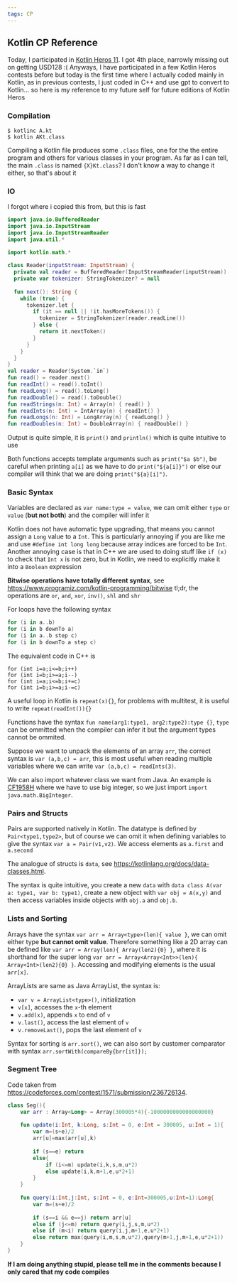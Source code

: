 ```yaml
---
tags: CP
---
```


## Kotlin CP Reference

Today, I participated in [Kotlin Heros 11](https://codeforces.com/contest/2011). I got 4th place, narrowly missing out on getting USD128 :( Anyways, I have participated in a few Kotlin Heros contests before but today is the first time where I actually coded mainly in Kotlin, as in previous contests, I just coded in C++ and use gpt to convert to Kotlin...  so here is my reference to my future self for future editions of Kotlin Heros

### Compilation

```
$ kotlinc A.kt
$ kotlin AKt.class
```

Compiling a Kotlin file produces some `.class` files, one for the the entire program and others for various classes in your program. As far as I can tell, the main `.class` is named `{X}Kt.class`? I don't know a way to change it either, so that's about it

### IO

I forgot where i copied this from, but this is fast

```Kotlin
import java.io.BufferedReader
import java.io.InputStream
import java.io.InputStreamReader
import java.util.*

import kotlin.math.*
 
class Reader(inputStream: InputStream) {
  private val reader = BufferedReader(InputStreamReader(inputStream))
  private var tokenizer: StringTokenizer? = null
 
  fun next(): String {
    while (true) {
      tokenizer.let {
        if (it == null || !it.hasMoreTokens()) {
          tokenizer = StringTokenizer(reader.readLine())
        } else {
          return it.nextToken()
        }
      }
    }
  } 
}
val reader = Reader(System.`in`)
fun read() = reader.next()
fun readInt() = read().toInt()
fun readLong() = read().toLong()
fun readDouble() = read().toDouble()
fun readStrings(n: Int) = Array(n) { read() }
fun readInts(n: Int) = IntArray(n) { readInt() }
fun readLongs(n: Int) = LongArray(n) { readLong() }
fun readDoubles(n: Int) = DoubleArray(n) { readDouble() }
```

Output is quite simple, it is `print()` and `println()` which is quite intuitive to use

Both functions accepts template arguments such as `print("$a $b")`, be careful when printing `a[i]` as we have to do `print("${a[i]}")` or else our compiler will think that we are doing `print("${a}[i]")`.

### Basic Syntax

Variables are declared as `var name:type = value`, we can omit either `type` or `value` (**but not both**) and the compiler will infer it

Kotlin does not have automatic type upgrading, that means you cannot assign a `Long` value to a `Int`. This is particularly annoying if you are like me and use `#define int long long` because array indices are forced to be `Int`. Another annoying case is that in C++ we are used to doing stuff like `if (x)` to check that `Int x` is not zero, but in Kotlin, we need to explicitly make it into a `Boolean` expression

**Bitwise operations have totally different syntax**, see <https://www.programiz.com/kotlin-programming/bitwise>
tl;dr, the operations are `or`, `and`, `xor`, `inv()`, `shl` and `shr` 

For loops have the following syntax

```Kotlin
for (i in a..b)
for (i in b downTo a)
for (i in a..b step c)
for (i in b downTo a step c)
```

The equivalent code in C++ is

```
for (int i=a;i<=b;i++)
for (int i=b;i>=a;i--)
for (int i=a;i<=b;i+=c)
for (int i=b;i>=a;i-=c)
```

A useful loop in Kotlin is `repeat(x){}`, for problems with multitest, it is useful to write `repeat(readInt()){}`

Functions have the syntax `fun name(arg1:type1, arg2:type2):type {}`, `type` can be ommitted when the compiler can infer it but the argument types cannot be ommited.

Suppose we want to unpack the elements of an array `arr`, the correct syntax is `var (a,b,c) = arr`, this is most useful when reading multiple variables where we can write `var (a,b,c) = readInts(3)`.

We can also import whatever class we want from Java. An example is [CF1958H](https://codeforces.com/contest/1958/problem/H) where we have to use big integer, so we just import `import java.math.BigInteger`.

### Pairs and Structs

Pairs are supported natively in Kotlin. The datatype is defined by `Pair<type1,type2>`, but of course we can omit it when defining variables to give the syntax `var a = Pair(v1,v2)`. We access elements as `a.first` and `a.second`

The analogue of structs is `data`, see <https://kotlinlang.org/docs/data-classes.html>.

The syntax is quite intuitive, you create a new `data` with `data class A(var a: type1, var b: type1)`, create a new object with `var obj = A(x,y)` and then access variables inside objects with `obj.a` and `obj.b`.

### Lists and Sorting

Arrays have the syntax `var arr = Array<type>(len){ value }`, we can omit either type **but cannot omit value**. Therefore something like a 2D array can be defined like `var arr = Array(len){ Array(len2){0} }`, where it is shorthand for the super long `var arr = Array<Array<Int>>(len){ Array<Int>(len2){0} }`. Accessing and modifying elements is the usual `arr[x]`.

ArrayLists are same as Java ArrayList, the syntax is:

- `var v = ArrayList<type>()`, initialization
- `v[x]`, accesses the `x`-th element
- `v.add(x)`, appends `x` to end of `v`
- `v.last()`, access the last element of `v`
- `v.removeLast()`, pops the last element of `v`

Syntax for sorting is `arr.sort()`, we can also sort by customer comparator with syntax `arr.sortWith(compareBy{brr[it]});`

### Segment Tree

Code taken from <https://codeforces.com/contest/1571/submission/236726134>.

```Kotlin
class Seg(){
	var arr : Array<Long> = Array(300005*4){-1000000000000000000}
	
	fun update(i:Int, k:Long, s:Int = 0, e:Int = 300005, u:Int = 1){
		var m=(s+e)/2
		arr[u]=max(arr[u],k)
		
		if (s==e) return
		else{
			if (i<=m) update(i,k,s,m,u*2)
			else update(i,k,m+1,e,u*2+1)
		}
	}
	
	fun query(i:Int,j:Int, s:Int = 0, e:Int=300005,u:Int=1):Long{
		var m=(s+e)/2
		
		if (s==i && e==j) return arr[u]
		else if (j<=m) return query(i,j,s,m,u*2)
		else if (m<i) return query(i,j,m+1,e,u*2+1)
		else return max(query(i,m,s,m,u*2),query(m+1,j,m+1,e,u*2+1))
	}
}
```





**If I am doing anything stupid, please tell me in the comments because I only cared that my code compiles**
